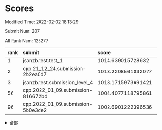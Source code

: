 # Scores

Modified Time: 2022-02-02 18:13:29

Submit Num: 207

All Rank Num: 125277

| rank |               submit               |       score        |       sigma        | pk_num |
| :--- | :--------------------------------- | :----------------- | :----------------- | :----- |
| 1    | jsonzb.test.test_1                 | 1014.639015728632  | 0.8581766174742848 | 2422   |
| 2    | cpp.21_12_24.submission-2b2ea0d7   | 1013.2208561032077 | 0.7825989738534118 | 2424   |
| 3    | jsonzb.test.submission_level_4     | 1013.1715973691421 | 0.8169981175594713 | 2417   |
| 56   | cpp.2022_01_09.submission-816672bd | 1004.4077118795861 | 0.725181647723071  | 2421   |
| 96   | cpp.2022_01_09.submission-5b0e3de2 | 1002.6901222396536 | 0.7187002454171701 | 2417   |


<details>
<summary>全部</summary>

| rank |                 submit                 |       score        |       sigma        | pk_num |
| :--- | :------------------------------------- | :----------------- | :----------------- | :----- |
| 1    | jsonzb.test.test_1                     | 1014.639015728632  | 0.8581766174742848 | 2422   |
| 2    | cpp.21_12_24.submission-2b2ea0d7       | 1013.2208561032077 | 0.7825989738534118 | 2424   |
| 3    | jsonzb.test.submission_level_4         | 1013.1715973691421 | 0.8169981175594713 | 2417   |
| 4    | gobigger.level_3.submission_level_3_27 | 1012.1581055510568 | 0.7740266650710261 | 2420   |
| 5    | gobigger.level_3.submission_level_3_32 | 1011.306358428538  | 0.7962840135750385 | 2421   |
| 6    | gobigger.level_3.submission_level_3_16 | 1011.3034605742516 | 0.7565394494008965 | 2422   |
| 7    | gobigger.level_3.submission_level_3_8  | 1011.1758112575816 | 0.7732927393099016 | 2426   |
| 8    | gobigger.level_3.submission_level_3_29 | 1011.1181391416657 | 0.7843881282455996 | 2425   |
| 9    | gobigger.level_3.submission_level_3_40 | 1011.1082461650318 | 0.7652080397559226 | 2420   |
| 10   | gobigger.level_3.submission_level_3_2  | 1010.9288927832963 | 0.7727067264963269 | 2417   |
| 11   | gobigger.level_3.submission_level_3_49 | 1010.9165988391093 | 0.7834696695877372 | 2419   |
| 12   | gobigger.level_3.submission_level_3_33 | 1010.6429366018156 | 0.7450499489713505 | 2424   |
| 13   | gobigger.level_3.submission_level_3_47 | 1010.6356701021408 | 0.7489673530049992 | 2424   |
| 14   | gobigger.level_3.submission_level_3_28 | 1010.5491205026095 | 0.755579626526372  | 2425   |
| 15   | gobigger.level_3.submission_level_3_20 | 1010.5250561297164 | 0.7508712654872525 | 2425   |
| 16   | gobigger.level_3.submission_level_3_24 | 1010.4035154297512 | 0.7659798748497845 | 2426   |
| 17   | gobigger.level_3.submission_level_3_34 | 1010.3799482597532 | 0.7927917959135417 | 2423   |
| 18   | gobigger.level_3.submission_level_3_35 | 1010.3257829542694 | 0.768544920732001  | 2427   |
| 19   | gobigger.level_3.submission_level_3_15 | 1010.3059239409043 | 0.7649566283645521 | 2417   |
| 20   | gobigger.level_3.submission_level_3_11 | 1010.2398346800703 | 0.7638600447839502 | 2425   |
| 21   | gobigger.level_3.submission_level_3_46 | 1010.187348017633  | 0.7743692626987031 | 2425   |
| 22   | gobigger.level_3.submission_level_3_0  | 1010.1786800677944 | 0.7634087127124303 | 2421   |
| 23   | gobigger.level_3.submission_level_3_26 | 1010.1660690931565 | 0.7632414994764891 | 2422   |
| 24   | gobigger.level_3.submission_level_3_30 | 1010.1244038143246 | 0.7483508532706181 | 2416   |
| 25   | gobigger.level_3.submission_level_3_23 | 1010.1108858831304 | 0.7496178666169572 | 2425   |
| 26   | gobigger.level_3.submission_level_3_39 | 1009.9980135104328 | 0.7523093738842112 | 2423   |
| 27   | gobigger.level_3.submission_level_3_5  | 1009.9337393777226 | 0.790240412476122  | 2419   |
| 28   | gobigger.level_3.submission_level_3_17 | 1009.83806663696   | 0.7399011420418335 | 2421   |
| 29   | gobigger.level_3.submission_level_3_42 | 1009.8379010633848 | 0.7543558298389484 | 2425   |
| 30   | gobigger.level_3.submission_level_3_37 | 1009.8240405714222 | 0.7615177609149607 | 2419   |
| 31   | gobigger.level_3.submission_level_3_43 | 1009.7332932624811 | 0.7803894570795809 | 2426   |
| 32   | gobigger.level_3.submission_level_3_41 | 1009.7106728977111 | 0.7749075172983052 | 2417   |
| 33   | gobigger.level_3.submission_level_3_22 | 1009.6861271116479 | 0.7519433134921826 | 2416   |
| 34   | gobigger.level_3.submission_level_3_7  | 1009.6519701513696 | 0.7417211818028377 | 2420   |
| 35   | gobigger.level_3.submission_level_3_31 | 1009.6504854631554 | 0.7492473963894709 | 2424   |
| 36   | gobigger.level_3.submission_level_3_1  | 1009.6116279754452 | 0.7491091836666317 | 2421   |
| 37   | gobigger.level_3.submission_level_3_44 | 1009.5611838184075 | 0.7456284701168012 | 2421   |
| 38   | gobigger.level_3.submission_level_3_38 | 1009.5373043566236 | 0.763070249838478  | 2418   |
| 39   | gobigger.level_3.submission_level_3_4  | 1009.4657516852403 | 0.7669461493075479 | 2419   |
| 40   | gobigger.level_3.submission_level_3_10 | 1009.4340276955935 | 0.7556765493801563 | 2429   |
| 41   | gobigger.level_3.submission_level_3_13 | 1009.3740904101828 | 0.735380800400992  | 2417   |
| 42   | gobigger.level_3.submission_level_3_25 | 1009.3159602037126 | 0.7683951157684219 | 2425   |
| 43   | gobigger.level_3.submission_level_3_3  | 1009.2554810522403 | 0.7476913398537887 | 2420   |
| 44   | gobigger.level_3.submission_level_3_9  | 1009.1627132072962 | 0.7598924198248649 | 2418   |
| 45   | gobigger.level_3.submission_level_3_14 | 1009.0877191403195 | 0.7466080809959725 | 2424   |
| 46   | gobigger.level_3.submission_level_3_12 | 1009.0851749709351 | 0.7469338394932166 | 2413   |
| 47   | gobigger.level_3.submission_level_3_45 | 1009.078746097467  | 0.7665561454483586 | 2424   |
| 48   | gobigger.level_3.submission_level_3_19 | 1009.0398545043946 | 0.7307798810650246 | 2420   |
| 49   | gobigger.level_3.submission_level_3_36 | 1009.0072682423182 | 0.7479002404924304 | 2421   |
| 50   | gobigger.level_3.submission_level_3_6  | 1008.8907952385782 | 0.7600448519425622 | 2422   |
| 51   | gobigger.level_3.submission_level_3_48 | 1008.6888395434268 | 0.7363943991524403 | 2425   |
| 52   | gobigger.level_3.submission_level_3_18 | 1008.5409540311692 | 0.7423364100772909 | 2421   |
| 53   | gobigger.level_3.submission_level_3_21 | 1008.3087180882133 | 0.7386474878676138 | 2425   |
| 54   | gobigger.level_1.submission_level_1_10 | 1005.0997145684739 | 0.7450792431138914 | 2418   |
| 55   | gobigger.level_1.submission_level_1_36 | 1004.797781022932  | 0.7174759218579079 | 2418   |
| 56   | cpp.2022_01_09.submission-816672bd     | 1004.4077118795861 | 0.725181647723071  | 2421   |
| 57   | gobigger.level_1.submission_level_1_23 | 1004.4015949196336 | 0.7163478285552252 | 2417   |
| 58   | gobigger.level_1.submission_level_1_46 | 1004.3339653728731 | 0.7255600374756203 | 2421   |
| 59   | gobigger.level_1.submission_level_1_28 | 1004.3107583626895 | 0.7225534952456084 | 2419   |
| 60   | gobigger.level_1.submission_level_1_31 | 1004.2725472187897 | 0.7125380888222831 | 2418   |
| 61   | gobigger.level_1.submission_level_1_5  | 1004.1535866844766 | 0.7169026032031256 | 2419   |
| 62   | gobigger.level_1.submission_level_1_29 | 1004.0002795920774 | 0.7161314307170091 | 2422   |
| 63   | gobigger.level_1.submission_level_1_4  | 1003.9852025333016 | 0.7274902663496942 | 2417   |
| 64   | gobigger.level_1.submission_level_1_12 | 1003.9494779814638 | 0.7331451686014125 | 2421   |
| 65   | gobigger.level_1.submission_level_1_30 | 1003.9052550975583 | 0.7194214692076609 | 2417   |
| 66   | gobigger.level_1.submission_level_1_41 | 1003.8749945960469 | 0.7128018208416231 | 2417   |
| 67   | gobigger.level_1.submission_level_1_19 | 1003.8595361335487 | 0.7316321031521004 | 2423   |
| 68   | gobigger.level_1.submission_level_1_13 | 1003.8316386869075 | 0.7457521097297424 | 2416   |
| 69   | gobigger.level_1.submission_level_1_38 | 1003.8301661659538 | 0.7111222050376786 | 2419   |
| 70   | gobigger.level_1.submission_level_1_21 | 1003.7881269507781 | 0.7171013573480043 | 2418   |
| 71   | gobigger.level_1.submission_level_1_32 | 1003.7719468028242 | 0.7244727669774325 | 2424   |
| 72   | gobigger.level_1.submission_level_1_25 | 1003.7475460314339 | 0.7191982283149608 | 2418   |
| 73   | gobigger.level_1.submission_level_1_9  | 1003.6681045006538 | 0.7200947225479607 | 2422   |
| 74   | gobigger.level_1.submission_level_1_26 | 1003.6000134927865 | 0.7185624501200343 | 2422   |
| 75   | gobigger.level_1.submission_level_1_49 | 1003.547324906836  | 0.7216948136824256 | 2421   |
| 76   | gobigger.level_1.submission_level_1_48 | 1003.4086866582886 | 0.7216826422395819 | 2422   |
| 77   | gobigger.level_1.submission_level_1_20 | 1003.3966841521444 | 0.7170620082348327 | 2423   |
| 78   | gobigger.level_1.submission_level_1_16 | 1003.3530738402176 | 0.7162187590976489 | 2421   |
| 79   | gobigger.level_1.submission_level_1_15 | 1003.3365092936941 | 0.7219621339357902 | 2417   |
| 80   | gobigger.level_1.submission_level_1_0  | 1003.3243328442762 | 0.7189935696912892 | 2421   |
| 81   | gobigger.level_1.submission_level_1_22 | 1003.3200753055613 | 0.7309718435504855 | 2426   |
| 82   | gobigger.level_1.submission_level_1_27 | 1003.2860139099988 | 0.7107482608353027 | 2425   |
| 83   | gobigger.level_1.submission_level_1_42 | 1003.2773173920975 | 0.7094197044397322 | 2422   |
| 84   | gobigger.level_1.submission_level_1_40 | 1003.2767154629516 | 0.7076921469644467 | 2420   |
| 85   | gobigger.level_1.submission_level_1_14 | 1003.1819057265526 | 0.7327382443363416 | 2420   |
| 86   | gobigger.level_1.submission_level_1_39 | 1003.1664848709443 | 0.7228263437294299 | 2418   |
| 87   | gobigger.level_1.submission_level_1_34 | 1003.1419010485623 | 0.7215469504582895 | 2421   |
| 88   | gobigger.level_1.submission_level_1_1  | 1003.1271380156891 | 0.7140002899450133 | 2422   |
| 89   | gobigger.level_1.submission_level_1_43 | 1003.0724626458328 | 0.7102600473323615 | 2418   |
| 90   | gobigger.level_1.submission_level_1_18 | 1003.0674897591322 | 0.7141823886465696 | 2424   |
| 91   | gobigger.level_1.submission_level_1_45 | 1003.0056282550744 | 0.7224658699317558 | 2420   |
| 92   | gobigger.level_1.submission_level_1_44 | 1002.9967935159418 | 0.7107991241378446 | 2420   |
| 93   | gobigger.level_1.submission_level_1_17 | 1002.9861421123037 | 0.7078099191265597 | 2418   |
| 94   | gobigger.level_1.submission_level_1_24 | 1002.9374194187715 | 0.7208912572465881 | 2423   |
| 95   | gobigger.level_1.submission_level_1_2  | 1002.8845041290289 | 0.7116415042185305 | 2421   |
| 96   | cpp.2022_01_09.submission-5b0e3de2     | 1002.6901222396536 | 0.7187002454171701 | 2417   |
| 97   | gobigger.level_1.submission_level_1_6  | 1002.6569851776785 | 0.7179459013931001 | 2419   |
| 98   | gobigger.level_1.submission_level_1_3  | 1002.605570631784  | 0.7241816610078192 | 2425   |
| 99   | gobigger.level_1.submission_level_1_47 | 1002.5815091667006 | 0.724026674291466  | 2417   |
| 100  | gobigger.level_1.submission_level_1_11 | 1002.4759969420315 | 0.7091960953829588 | 2422   |
| 101  | gobigger.level_1.submission_level_1_7  | 1002.437568892505  | 0.7137690639585191 | 2420   |
| 102  | gobigger.level_1.submission_level_1_37 | 1002.4347163676356 | 0.7222922383759357 | 2421   |
| 103  | gobigger.level_1.submission_level_1_8  | 1002.3814633648373 | 0.7192290736834438 | 2417   |
| 104  | gobigger.level_1.submission_level_1_35 | 1001.691163978717  | 0.7118570725094119 | 2421   |
| 105  | gobigger.level_1.submission_level_1_33 | 1001.2142783314406 | 0.7250916756356031 | 2422   |
| 106  | gobigger.random.submission_random_22   | 997.7593814622144  | 0.7084456327197545 | 2421   |
| 107  | gobigger.random.submission_random_12   | 997.4150389771954  | 0.7143981187957152 | 2421   |
| 108  | gobigger.random.submission_random_24   | 997.1030432978271  | 0.7091851689066284 | 2421   |
| 109  | gobigger.random.submission_random_19   | 996.9821415454436  | 0.7050105696600553 | 2420   |
| 110  | gobigger.random.submission_random_32   | 996.8631848089049  | 0.7001432861228566 | 2418   |
| 111  | gobigger.random.submission_random_1    | 996.7728573260259  | 0.6958076975351846 | 2417   |
| 112  | gobigger.random.submission_random_21   | 996.6690584035966  | 0.7151544730931724 | 2421   |
| 113  | gobigger.random.submission_random_44   | 996.5896404170663  | 0.7141715600947914 | 2419   |
| 114  | gobigger.random.submission_random_48   | 996.5842538725723  | 0.7031863119904027 | 2418   |
| 115  | gobigger.random.submission_random_23   | 996.4258253475143  | 0.7100345497751899 | 2417   |
| 116  | gobigger.random.submission_random_28   | 996.4247235256253  | 0.7155756186021613 | 2421   |
| 117  | gobigger.random.submission_random_25   | 996.4173990652931  | 0.7119020589209855 | 2419   |
| 118  | gobigger.random.submission_random_31   | 996.3116180576936  | 0.7127275150801329 | 2425   |
| 119  | gobigger.random.submission_random_39   | 996.2842699592854  | 0.7034567428171303 | 2423   |
| 120  | gobigger.random.submission_random_46   | 996.2611567554306  | 0.716635306357636  | 2423   |
| 121  | gobigger.random.submission_random_6    | 996.2361377740265  | 0.717844930729693  | 2419   |
| 122  | gobigger.random.submission_random_16   | 996.1744457408425  | 0.7225094858647569 | 2425   |
| 123  | gobigger.random.submission_random_36   | 996.1278049720231  | 0.7025727019110316 | 2417   |
| 124  | gobigger.random.submission_random_27   | 996.0992164592598  | 0.7124961436014356 | 2416   |
| 125  | gobigger.random.submission_random_41   | 996.0296383741679  | 0.7130436387003868 | 2422   |
| 126  | gobigger.random.submission_random_11   | 996.0002378512087  | 0.7075179353155502 | 2426   |
| 127  | gobigger.random.submission_random_9    | 995.9724860296637  | 0.7032941077563362 | 2418   |
| 128  | gobigger.random.submission_random_40   | 995.8862278028232  | 0.7132826591681962 | 2427   |
| 129  | gobigger.random.submission_random_29   | 995.8804022650924  | 0.7120461400919043 | 2421   |
| 130  | gobigger.random.submission_random_34   | 995.8561231684417  | 0.722598463793981  | 2421   |
| 131  | gobigger.random.submission_random_8    | 995.82826934518    | 0.7114663454259444 | 2419   |
| 132  | gobigger.random.submission_random_42   | 995.7949857869141  | 0.7237591288188783 | 2424   |
| 133  | gobigger.random.submission_random_26   | 995.7612165008494  | 0.7140667271241499 | 2411   |
| 134  | gobigger.random.submission_random_30   | 995.7030650111991  | 0.7169463367274724 | 2425   |
| 135  | gobigger.random.submission_random_45   | 995.685428340201   | 0.7071501420635894 | 2419   |
| 136  | gobigger.random.submission_random_49   | 995.6075480736843  | 0.6975891934418557 | 2421   |
| 137  | gobigger.random.submission_random_17   | 995.5668077136445  | 0.7094745438684029 | 2421   |
| 138  | gobigger.random.submission_random_2    | 995.5195676664162  | 0.7163850406358614 | 2418   |
| 139  | gobigger.random.submission_random_4    | 995.5131128844206  | 0.7126877973156583 | 2419   |
| 140  | gobigger.random.submission_random_3    | 995.5032737756778  | 0.723310947484686  | 2425   |
| 141  | gobigger.random.submission_random_5    | 995.3902139459476  | 0.706891998841692  | 2423   |
| 142  | gobigger.random.submission_random_10   | 995.3565227188953  | 0.71909564266251   | 2414   |
| 143  | gobigger.random.submission_random_13   | 995.3417743599814  | 0.7088246809066673 | 2425   |
| 144  | gobigger.random.submission_random_47   | 995.3196966828924  | 0.7030443469741658 | 2428   |
| 145  | gobigger.random.submission_random_38   | 995.3078828922398  | 0.7184630504415667 | 2424   |
| 146  | gobigger.random.submission_random_15   | 995.2810943805594  | 0.7184502544740795 | 2421   |
| 147  | gobigger.random.submission_random_7    | 995.2273989635536  | 0.7056905759491202 | 2422   |
| 148  | gobigger.random.submission_random_43   | 995.109325802237   | 0.7086860993758821 | 2417   |
| 149  | gobigger.random.submission_random_18   | 995.0676819608235  | 0.7167196934094993 | 2412   |
| 150  | gobigger.random.submission_random_37   | 994.9550473370447  | 0.7099285269918502 | 2420   |
| 151  | gobigger.random.submission_random_33   | 994.8324761350582  | 0.7159956028781935 | 2417   |
| 152  | gobigger.random.submission_random_35   | 994.6152669630345  | 0.7292037529736612 | 2419   |
| 153  | gobigger.random.submission_random_14   | 994.5185850359669  | 0.7170488533902584 | 2419   |
| 154  | gobigger.random.submission_random_20   | 994.4486983246455  | 0.7240752023699751 | 2424   |
| 155  | gobigger.random.submission_random_0    | 993.6623359329889  | 0.7124088366500573 | 2419   |
| 156  | gobigger.level_2.submission_level_2_19 | 993.414625868625   | 0.7415706762574771 | 2422   |
| 157  | gobigger.level_2.submission_level_2_34 | 993.3353748480238  | 0.7371819963537694 | 2428   |
| 158  | gobigger.level_2.submission_level_2_2  | 993.3278771682925  | 0.7388903753948933 | 2419   |
| 159  | gobigger.level_2.submission_level_2_20 | 993.0555567666804  | 0.7417602539664478 | 2425   |
| 160  | gobigger.level_2.submission_level_2_1  | 993.0459374814545  | 0.7253328878018097 | 2420   |
| 161  | gobigger.level_2.submission_level_2_40 | 993.0307120327899  | 0.7170732133578479 | 2416   |
| 162  | gobigger.level_2.submission_level_2_6  | 992.8978527670448  | 0.723722516027939  | 2420   |
| 163  | gobigger.level_2.submission_level_2_36 | 992.8232036020895  | 0.7415522837176218 | 2426   |
| 164  | gobigger.level_2.submission_level_2_23 | 992.8188928692518  | 0.7417600289976607 | 2418   |
| 165  | gobigger.level_2.submission_level_2_22 | 992.7857415559853  | 0.7402476292488135 | 2422   |
| 166  | gobigger.level_2.submission_level_2_10 | 992.7497625261293  | 0.7572604705484689 | 2422   |
| 167  | gobigger.level_2.submission_level_2_39 | 992.7310608902282  | 0.7448147074634199 | 2422   |
| 168  | gobigger.level_2.submission_level_2_21 | 992.6962693050676  | 0.7408918720811879 | 2422   |
| 169  | gobigger.level_2.submission_level_2_41 | 992.6248160760375  | 0.7267150995290264 | 2421   |
| 170  | gobigger.level_2.submission_level_2_31 | 992.5819852783994  | 0.7294629666270226 | 2422   |
| 171  | gobigger.level_2.submission_level_2_13 | 992.5779774480778  | 0.7516084719425348 | 2423   |
| 172  | gobigger.level_2.submission_level_2_0  | 992.5235394149249  | 0.7521774080091435 | 2424   |
| 173  | gobigger.level_2.submission_level_2_28 | 992.4166407685827  | 0.7551056348204176 | 2420   |
| 174  | gobigger.level_2.submission_level_2_8  | 992.3065575077269  | 0.7468148044673247 | 2424   |
| 175  | gobigger.level_2.submission_level_2_29 | 992.2886100545578  | 0.7675306853578951 | 2421   |
| 176  | gobigger.level_2.submission_level_2_49 | 992.2060173169818  | 0.7408481396570732 | 2417   |
| 177  | gobigger.level_2.submission_level_2_17 | 992.1912527746027  | 0.7293886643940812 | 2416   |
| 178  | gobigger.level_2.submission_level_2_3  | 992.0296956654421  | 0.7403337697043375 | 2421   |
| 179  | gobigger.level_2.submission_level_2_14 | 992.01776142996    | 0.7301204878401181 | 2418   |
| 180  | gobigger.level_2.submission_level_2_27 | 992.0000053650076  | 0.7460884364790658 | 2421   |
| 181  | gobigger.level_2.submission_level_2_16 | 991.9968196590229  | 0.7365910749187328 | 2421   |
| 182  | gobigger.level_2.submission_level_2_35 | 991.8762741689502  | 0.7463993825054744 | 2416   |
| 183  | gobigger.level_2.submission_level_2_5  | 991.8537606959852  | 0.7524927432569561 | 2419   |
| 184  | gobigger.level_2.submission_level_2_24 | 991.8105526542353  | 0.7444094765616679 | 2422   |
| 185  | gobigger.level_2.submission_level_2_7  | 991.8010931859303  | 0.740305684202402  | 2423   |
| 186  | gobigger.level_2.submission_level_2_11 | 991.7643149581787  | 0.7635777608976382 | 2419   |
| 187  | gobigger.level_2.submission_level_2_48 | 991.7334956718496  | 0.7369376380204388 | 2420   |
| 188  | gobigger.level_2.submission_level_2_46 | 991.7092015847165  | 0.7408730512699946 | 2418   |
| 189  | gobigger.level_2.submission_level_2_30 | 991.6657114200007  | 0.755027175252994  | 2421   |
| 190  | gobigger.level_2.submission_level_2_15 | 991.6433111073148  | 0.7460356429566117 | 2422   |
| 191  | gobigger.level_2.submission_level_2_12 | 991.5440390934646  | 0.7637631908827848 | 2420   |
| 192  | gobigger.level_2.submission_level_2_26 | 991.4799428696798  | 0.7393897761451578 | 2422   |
| 193  | gobigger.level_2.submission_level_2_25 | 991.3223893350026  | 0.7550754344625868 | 2421   |
| 194  | gobigger.level_2.submission_level_2_38 | 991.3061381542168  | 0.7505635396628036 | 2423   |
| 195  | gobigger.level_2.submission_level_2_37 | 991.2301381904292  | 0.7576408215959454 | 2421   |
| 196  | gobigger.level_2.submission_level_2_47 | 991.1101181329648  | 0.7622798024445456 | 2422   |
| 197  | gobigger.level_2.submission_level_2_42 | 991.0798091767289  | 0.735639265823525  | 2420   |
| 198  | gobigger.level_2.submission_level_2_4  | 990.979111948274   | 0.7743505195845701 | 2421   |
| 199  | gobigger.level_2.submission_level_2_32 | 990.9731243352013  | 0.7496141712925917 | 2418   |
| 200  | gobigger.level_2.submission_level_2_45 | 990.9233460664084  | 0.7534111952528927 | 2425   |
| 201  | gobigger.level_2.submission_level_2_33 | 990.7524939708508  | 0.7514165251636173 | 2419   |
| 202  | gobigger.level_2.submission_level_2_18 | 990.6675973534503  | 0.7574125777811459 | 2420   |
| 203  | gobigger.level_2.submission_level_2_43 | 990.6371208244153  | 0.767292171991124  | 2423   |
| 204  | gobigger.level_2.submission_level_2_44 | 990.2889176067506  | 0.7724810799559211 | 2415   |
| 205  | gobigger.level_2.submission_level_2_9  | 990.21676959357    | 0.7634528076093711 | 2418   |
| 206  | gobigger.none.submission_none_0        | 976.5569674812344  | 1.439116745388968  | 2422   |
| 207  | gobigger.none.submission_none_1        | 976.4136489508488  | 1.3747290510038603 | 2426   |

</details>